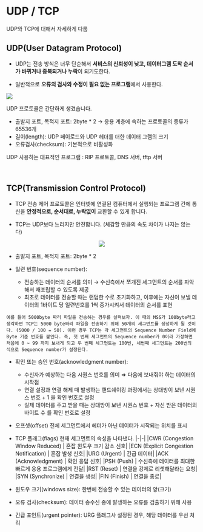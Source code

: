 
# UDP / TCP  

UDP와 TCP에 대해서 자세하게 다룸

## UDP(User Datagram Protocol)

- UDP는 전송 방식은 너무 단순해서 **서비스의 신뢰성이 낮고, 데이터그램 도착 순서가 바뀌거나 중복되거나 누락**이 되기도한다.

- 일반적으로 **오류의 검사와 수정이 필요 없는 프로그램**에서 사용한다.

<img src = "https://user-images.githubusercontent.com/76420201/105715658-37595580-5f61-11eb-8295-9612a4a8911e.png">

UDP 프로토콜은 간단하게 생겼습니다.

- 출발지 포트, 목적지 포트: 2byte * 2 → 응용 계층에 속하는 프로토콜의 종류가 65536개
- 길이(length): UDP 페이로드와 UDP 헤더를 더한 데이터 그램의 크기
- 오류검사(checksum): 기본적으로 비활성화 

UDP 사용하는 대표적인 프로그램 : RIP 프로토콜, DNS 서버, tftp 서버

<br>

## TCP(Transmission Control Protocol)

- TCP 전송 제어 프로토콜은 인터넷에 연결된 컴퓨터에서 실행되는 프로그램 간에 통신을 **안정적으로, 순서대로, 누락없이** 교환할 수 있게 합니다.

- TCP는 UDP보다 느리지만 안전합니다. (체감할 만큼의 속도 차이가 나지는 않는다)

<center><img src = "https://user-images.githubusercontent.com/76420201/105715665-39231900-5f61-11eb-94d4-c5ec9e540e0f.jpg"></center>

- 출발지 포트, 목적지 포트: 2byte * 2

- 일련 번호(sequence number): 
    - 전송하는 데이터의 순서를 의미 → 수신측에서 쪼개진 세그먼트의 순서를 파악해서 재조립할 수 있도록 제공 
    - 최초로 데이터를 전송할 때는 랜덤한 수로 초기화하고, 이후에는 자신이 보낼 데이터의 1바이트 당 일련번호를 1씩 증가시켜서 데이터의 순서를 표현

```tip
예를 들어 5000byte 짜리 파일을 전송하는 경우를 살펴보자. 이 때의 MSS가 100byte라고 생각하면 TCP는 5000 byte짜리 파일을 전송하기 위해 50개의 세그먼트를 생성하게 될 것이다. (5000 / 100 = 50). 이런 경우 TCP는 각 세그먼트의 Sequence Number Field에 Byte 기준 번호를 붙인다. 즉, 첫 번째 세그먼트의 Sequence number가 0이라 가정하면 처음에 0 ~ 99 까지 보내게 되고 두 번째 세그먼트는 100번, 세번째 세그먼트는 200번의 식으로 Sequence number가 설정된다. 
```

- 확인 또는 승인 번호(acknowledgment number):
    - 수신자가 예상하는 다음 시퀀스 번호를 의미 ⇒ 다음에 보내줘야 하는 데이터의 시작점
    - 연결 설정과 연결 해제 때 발생하는 핸드쉐이킹 과정에서는 상대방이 보낸 시퀀스 번호 + 1 을 확인 번호로 설정
    - 실제 데이터를 주고 받을 때는 상대방이 보낸 시퀀스 번호 + 자신 받은 데이터의 바이트 수 를 확인 번호로 설정

- 오프셋(offset)
    전체 세그먼트에서 헤더가 아닌 데이터가 시작되는 위치를 표시

- TCP 플래그(flags)
    현재 세그먼트의 속성을 나타낸다.
    |-|-|
    |CWR (Congestion Window Reduced)	|	혼잡 윈도우 크기 감소 신호|
    |ECN (Explicit Congestion Notification) |	혼잡 발생 신호|
    |URG (Urgent)			|		긴급 데이터|
    |ACK (Acknowledgment)	|			확인 응답 신호|
    |PSH (Push)				|	수신측에 데이터를 최대한 빠르게 응용 프로그램에게 전달|
    |RST (Reset)			|		연결을 강제로 리셋해달라는 요청|
    |SYN (Synchronize)		|		연결을 생성|
    |FIN (Finish)			|		연결을 종료|

- 윈도우 크기(windows size): 한번에 전송할 수 있는 데이터의 양(크기)
- 오류 검사(checksum): 데이터 송수신 중에 발생하는 오류를 검출하기 위해 사용
- 긴급 포인트(urgent pointer): URG 플래그사 설정된 경우, 해당 데이터를 우선 처리

